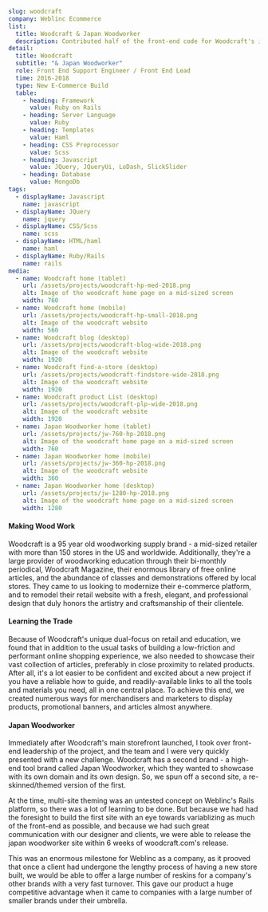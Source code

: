 ```yml
slug: woodcraft
company: Weblinc Ecommerce
list:
  title: Woodcraft & Japan Woodworker
  description: Contributed half of the front-end code for Woodcraft's initial build and then took over front-end leadership of new feature work on the project. Led the development of a reskin of the same app to showcase their more upscale tool brand, Japan Woodworker.
detail:
  title: Woodcraft
  subtitle: "& Japan Woodworker"
  role: Front End Support Engineer / Front End Lead
  time: 2016-2018
  type: New E-Commerce Build
  table:
    - heading: Framework
      value: Ruby on Rails
    - heading: Server Language
      value: Ruby
    - heading: Templates
      value: Haml
    - heading: CSS Preprocessor
      value: Scss
    - heading: Javascript
      value: JQuery, JQueryUi, LoDash, SlickSlider
    - heading: Database
      value: MongoDb
tags:
  - displayName: Javascript
    name: javascript
  - displayName: JQuery
    name: jquery
  - displayName: CSS/Scss
    name: scss
  - displayName: HTML/haml
    name: haml
  - displayName: Ruby/Rails
    name: rails
media:
  - name: Woodcraft home (tablet)
    url: /assets/projects/woodcraft-hp-med-2018.png
    alt: Image of the woodcraft home page on a mid-sized screen
    width: 760
  - name: Woodcraft home (mobile)
    url: /assets/projects/woodcraft-hp-small-2018.png
    alt: Image of the woodcraft website
    width: 560
  - name: Woodcraft blog (desktop)
    url: /assets/projects/woodcraft-blog-wide-2018.png
    alt: Image of the woodcraft website
    width: 1920
  - name: Woodcraft find-a-store (desktop)
    url: /assets/projects/woodcraft-findstore-wide-2018.png
    alt: Image of the woodcraft website
    width: 1920
  - name: Woodcraft product List (desktop)
    url: /assets/projects/woodcraft-plp-wide-2018.png
    alt: Image of the woodcraft website
    width: 1920
  - name: Japan Woodworker home (tablet)
    url: /assets/projects/jw-760-hp-2018.png
    alt: Image of the woodcraft home page on a mid-sized screen
    width: 760
  - name: Japan Woodworker home (mobile)
    url: /assets/projects/jw-360-hp-2018.png
    alt: Image of the woodcraft website
    width: 360
  - name: Japan Woodworker home (desktop)
    url: /assets/projects/jw-1280-hp-2018.png
    alt: Image of the woodcraft home page on a mid-sized screen
    width: 1280
```

#### Making Wood Work

Woodcraft is a 95 year old woodworking supply brand - a mid-sized retailer with more than 150 stores in the US and worldwide.  Additionally, they're a large provider of woodworking education through their bi-monthly periodical, Woodcraft Magazine, their enormous library of free online articles, and the abundance of classes and demonstrations offered by local stores.  They came to us looking to modernize their e-commerce platform, and to remodel their retail website with a fresh, elegant, and professional design that duly honors the artistry and craftsmanship of their clientele.

<SLIDER>

#### Learning the Trade

Because of Woodcraft's unique dual-focus on retail and education, we found that in addition to the usual tasks of building a low-friction and performant online shopping experience, we also needed to showcase their vast collection of articles, preferably in close proximity to related products.  After all, it's a lot easier to be confident and excited about a new project if you have a reliable how to guide, and readily-available links to all the tools and materials you need, all in one central place.  To achieve this end, we created numerous ways for merchandisers and marketers to display products, promotional banners, and articles almost anywhere.

#### Japan Woodworker

Immediately after Woodcraft's main storefront launched, I took over front-end leadership of the project, and the team and I were very quickly presented with a new challenge.  Woodcraft has a second brand - a high-end tool brand called Japan Woodworker, which they wanted to showcase with its own domain and its own design.  So, we spun off a second site, a re-skinned/themed version of the first.

At the time, multi-site theming was an untested concept on Weblinc's Rails platform, so there was a lot of learning to be done. But because we had had the foresight to build the first site with an eye towards variablizing as much of the front-end as possible, and because we had such great communication with our designer and clients, we were able to release the japan woodworker site within 6 weeks of woodcraft.com's release.

This was an enormous milestone for Weblinc as a company, as it prooved that once a client had undergone the lengthy process of having a new store built, we would be able to offer a large number of reskins for a company's other brands with a very fast turnover.  This gave our product a huge competitive advantage when it came to companies with a large number of smaller brands under their umbrella.